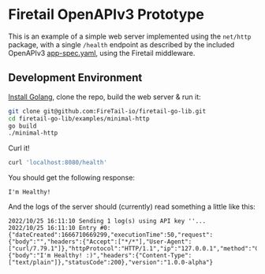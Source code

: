 # Firetail OpenAPIv3 Prototype

This is an example of a simple web server implemented using the `net/http` package, with a single `/health` endpoint as described by the included OpenAPIv3 [app-spec.yaml](./app-spec.yaml), using the Firetail middleware.



## Development Environment

[Install Golang](https://go.dev/doc/install), clone the repo, build the web server & run it:

```bash
git clone git@github.com:FireTail-io/firetail-go-lib.git
cd firetail-go-lib/examples/minimal-http
go build
./minimal-http
```

Curl it!

```bash
curl 'localhost:8080/health'
```

You should get the following response:

```
I'm Healthy!
```

And the logs of the server should (currently) read something a little like this:

```
2022/10/25 16:11:10 Sending 1 log(s) using API key ''...
2022/10/25 16:11:10 Entry #0: {"dateCreated":1666710669299,"executionTime":50,"request":{"body":"","headers":{"Accept":["*/*"],"User-Agent":["curl/7.79.1"]},"httpProtocol":"HTTP/1.1","ip":"127.0.0.1","method":"GET","uri":"http://localhost:8080/health","resource":"/health"},"response":{"body":"I'm Healthy! :)","headers":{"Content-Type":["text/plain"]},"statusCode":200},"version":"1.0.0-alpha"}
```

